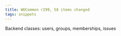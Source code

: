 ```yaml
---
title: WOCommon r299, 58 items changed
tags: snippets
---
```


Backend classes: users, groups, memberships, issues
